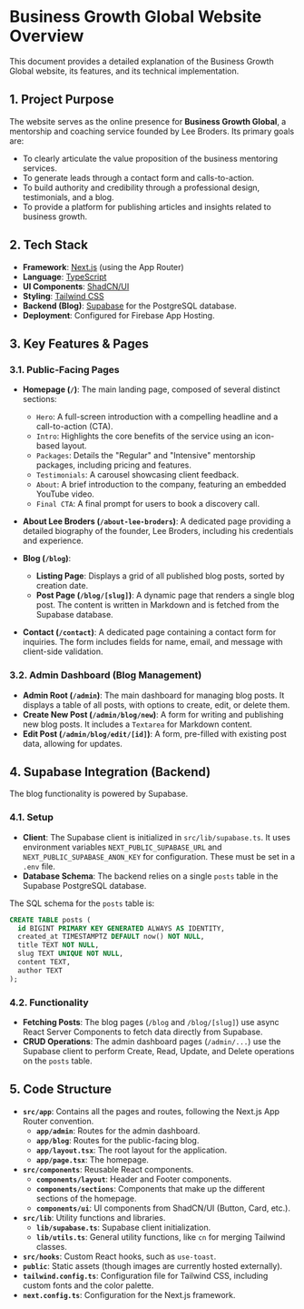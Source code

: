 # Business Growth Global Website Overview

This document provides a detailed explanation of the Business Growth Global website, its features, and its technical implementation.

## 1. Project Purpose

The website serves as the online presence for **Business Growth Global**, a mentorship and coaching service founded by Lee Broders. Its primary goals are:
- To clearly articulate the value proposition of the business mentoring services.
- To generate leads through a contact form and calls-to-action.
- To build authority and credibility through a professional design, testimonials, and a blog.
- To provide a platform for publishing articles and insights related to business growth.

## 2. Tech Stack

- **Framework**: [Next.js](https://nextjs.org/) (using the App Router)
- **Language**: [TypeScript](https://www.typescriptlang.org/)
- **UI Components**: [ShadCN/UI](https://ui.shadcn.com/)
- **Styling**: [Tailwind CSS](https://tailwindcss.com/)
- **Backend (Blog)**: [Supabase](https://supabase.io/) for the PostgreSQL database.
- **Deployment**: Configured for Firebase App Hosting.

## 3. Key Features & Pages

### 3.1. Public-Facing Pages

- **Homepage (`/`)**: The main landing page, composed of several distinct sections:
  - `Hero`: A full-screen introduction with a compelling headline and a call-to-action (CTA).
  - `Intro`: Highlights the core benefits of the service using an icon-based layout.
  - `Packages`: Details the "Regular" and "Intensive" mentorship packages, including pricing and features.
  - `Testimonials`: A carousel showcasing client feedback.
  - `About`: A brief introduction to the company, featuring an embedded YouTube video.
  - `Final CTA`: A final prompt for users to book a discovery call.

- **About Lee Broders (`/about-lee-broders`)**: A dedicated page providing a detailed biography of the founder, Lee Broders, including his credentials and experience.

- **Blog (`/blog`)**:
  - **Listing Page**: Displays a grid of all published blog posts, sorted by creation date.
  - **Post Page (`/blog/[slug]`)**: A dynamic page that renders a single blog post. The content is written in Markdown and is fetched from the Supabase database.

- **Contact (`/contact`)**: A dedicated page containing a contact form for inquiries. The form includes fields for name, email, and message with client-side validation.

### 3.2. Admin Dashboard (Blog Management)

- **Admin Root (`/admin`)**: The main dashboard for managing blog posts. It displays a table of all posts, with options to create, edit, or delete them.
- **Create New Post (`/admin/blog/new`)**: A form for writing and publishing new blog posts. It includes a `Textarea` for Markdown content.
- **Edit Post (`/admin/blog/edit/[id]`)**: A form, pre-filled with existing post data, allowing for updates.

## 4. Supabase Integration (Backend)

The blog functionality is powered by Supabase.

### 4.1. Setup

- **Client**: The Supabase client is initialized in `src/lib/supabase.ts`. It uses environment variables `NEXT_PUBLIC_SUPABASE_URL` and `NEXT_PUBLIC_SUPABASE_ANON_KEY` for configuration. These must be set in a `.env` file.
- **Database Schema**: The backend relies on a single `posts` table in the Supabase PostgreSQL database.

The SQL schema for the `posts` table is:
```sql
CREATE TABLE posts (
  id BIGINT PRIMARY KEY GENERATED ALWAYS AS IDENTITY,
  created_at TIMESTAMPTZ DEFAULT now() NOT NULL,
  title TEXT NOT NULL,
  slug TEXT UNIQUE NOT NULL,
  content TEXT,
  author TEXT
);
```

### 4.2. Functionality

- **Fetching Posts**: The blog pages (`/blog` and `/blog/[slug]`) use async React Server Components to fetch data directly from Supabase.
- **CRUD Operations**: The admin dashboard pages (`/admin/...`) use the Supabase client to perform Create, Read, Update, and Delete operations on the `posts` table.

## 5. Code Structure

- **`src/app`**: Contains all the pages and routes, following the Next.js App Router convention.
  - **`app/admin`**: Routes for the admin dashboard.
  - **`app/blog`**: Routes for the public-facing blog.
  - **`app/layout.tsx`**: The root layout for the application.
  - **`app/page.tsx`**: The homepage.
- **`src/components`**: Reusable React components.
  - **`components/layout`**: Header and Footer components.
  - **`components/sections`**: Components that make up the different sections of the homepage.
  - **`components/ui`**: UI components from ShadCN/UI (Button, Card, etc.).
- **`src/lib`**: Utility functions and libraries.
  - **`lib/supabase.ts`**: Supabase client initialization.
  - **`lib/utils.ts`**: General utility functions, like `cn` for merging Tailwind classes.
- **`src/hooks`**: Custom React hooks, such as `use-toast`.
- **`public`**: Static assets (though images are currently hosted externally).
- **`tailwind.config.ts`**: Configuration file for Tailwind CSS, including custom fonts and the color palette.
- **`next.config.ts`**: Configuration for the Next.js framework.
